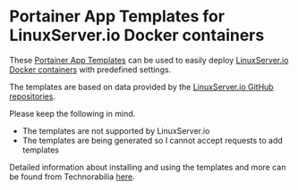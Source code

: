 # Portainer App Templates for LinuxServer.io Docker containers

These [Portainer App Templates](https://documentation.portainer.io/v2.0/settings/apps/) can be used to easily deploy [LinuxServer.io Docker containers](https://hub.docker.com/u/linuxserver/) with predefined settings.

The templates are based on data provided by the [LinuxServer.io GitHub repositories](https://github.com/linuxserver).

Please keep the following in mind.
* The templates are not supported by LinuxServer.io
* The templates are being generated so I cannot accept requests to add templates

Detailed information about installing and using the templates and more can be found from Technorabilia [here](https://www.technorabilia.com/portainer-app-templates-for-linuxserver-io-docker-containers).
